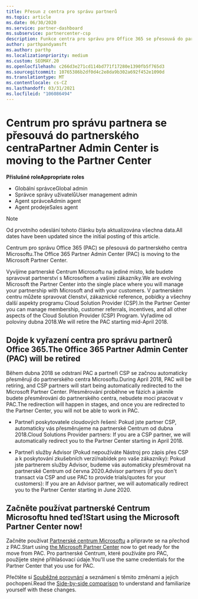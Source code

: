 ```yaml
---
title: Přesun z centra pro správu partnerů
ms.topic: article
ms.date: 06/30/2020
ms.service: partner-dashboard
ms.subservice: partnercenter-csp
description: Funkce centra pro správu pro Office 365 se přesouvá do partnerského centra. Zjistěte, co to znamená a jak se dají dělat věci v partnerském centru.
author: parthpandyamsft
ms.author: parthp
ms.localizationpriority: medium
ms.custom: SEOMAY.20
ms.openlocfilehash: c266d3e271cd114bd771f17280e1390fb5f765d3
ms.sourcegitcommit: 10765386b2df0d4c2e8da9b302a692f452e1090d
ms.translationtype: MT
ms.contentlocale: cs-CZ
ms.lasthandoff: 03/31/2021
ms.locfileid: "106086494"
---
```

# <a name="partner-admin-center-is-moving-to-the-partner-center"></a><span data-ttu-id="a4938-104">Centrum pro správu partnera se přesouvá do partnerského centra</span><span class="sxs-lookup"><span data-stu-id="a4938-104">Partner Admin Center is moving to the Partner Center</span></span>

<span data-ttu-id="a4938-105">**Příslušné role**</span><span class="sxs-lookup"><span data-stu-id="a4938-105">**Appropriate roles**</span></span>

- <span data-ttu-id="a4938-106">Globální správce</span><span class="sxs-lookup"><span data-stu-id="a4938-106">Global admin</span></span>
- <span data-ttu-id="a4938-107">Správce správy uživatelů</span><span class="sxs-lookup"><span data-stu-id="a4938-107">User management admin</span></span>
- <span data-ttu-id="a4938-108">Agent správce</span><span class="sxs-lookup"><span data-stu-id="a4938-108">Admin agent</span></span>
- <span data-ttu-id="a4938-109">Agent prodeje</span><span class="sxs-lookup"><span data-stu-id="a4938-109">Sales agent</span></span>

> [!NOTE]  
> <span data-ttu-id="a4938-110">Od prvotního odeslání tohoto článku byla aktualizována všechna data.</span><span class="sxs-lookup"><span data-stu-id="a4938-110">All dates have been updated since the initial posting of this article.</span></span>

<span data-ttu-id="a4938-111">Centrum pro správu Office 365 (PAC) se přesouvá do partnerského centra Microsoftu.</span><span class="sxs-lookup"><span data-stu-id="a4938-111">The Office 365 Partner Admin Center (PAC) is moving to the Microsoft Partner Center.</span></span>

<span data-ttu-id="a4938-112">Vyvíjíme partnerské Centrum Microsoftu na jediné místo, kde budete spravovat partnerství s Microsoftem a vašimi zákazníky.</span><span class="sxs-lookup"><span data-stu-id="a4938-112">We are evolving Microsoft the Partner Center into the single place where you will manage your partnership with Microsoft and with your customers.</span></span> <span data-ttu-id="a4938-113">V partnerském centru můžete spravovat členství, zákaznické reference, pobídky a všechny další aspekty programu Cloud Solution Provider (CSP).</span><span class="sxs-lookup"><span data-stu-id="a4938-113">In the Partner Center you can manage membership, customer referrals, incentives, and all other aspects of the Cloud Solution Provider (CSP) Program.</span></span> <span data-ttu-id="a4938-114">Vyřadíme od poloviny dubna 2018.</span><span class="sxs-lookup"><span data-stu-id="a4938-114">We will retire the PAC starting mid-April 2018.</span></span>

## <a name="the-office-365-partner-admin-center-pac-will-be-retired"></a><span data-ttu-id="a4938-115">Dojde k vyřazení centra pro správu partnerů Office 365.</span><span class="sxs-lookup"><span data-stu-id="a4938-115">The Office 365 Partner Admin Center (PAC) will be retired</span></span>

<span data-ttu-id="a4938-116">Během dubna 2018 se odstraní PAC a partneři CSP se začnou automaticky přesměrují do partnerského centra Microsoftu.</span><span class="sxs-lookup"><span data-stu-id="a4938-116">During April 2018, PAC will be retiring, and CSP partners will start being automatically redirected to the Microsoft Partner Center.</span></span> <span data-ttu-id="a4938-117">Přesměrování proběhne ve fázích a jakmile budete přesměrováni do partnerského centra, nebudete moci pracovat v PAC.</span><span class="sxs-lookup"><span data-stu-id="a4938-117">The redirection will happen in stages, and once you are redirected to the Partner Center, you will not be able to work in PAC.</span></span> 

- <span data-ttu-id="a4938-118">Partneři poskytovatele cloudových řešení: Pokud jste partner CSP, automaticky vás přesměrujeme na partnerské Centrum od dubna 2018.</span><span class="sxs-lookup"><span data-stu-id="a4938-118">Cloud Solutions Provider partners: If you are a CSP partner, we will automatically redirect you to the Partner Center starting in April 2018.</span></span>

- <span data-ttu-id="a4938-119">Partneři služby Advisor (Pokud nepoužíváte Nástroj pro zápis přes CSP a k poskytování zkušebních verzí/nabídek pro vaše zákazníky): Pokud jste partnerem služby Advisor, budeme vás automaticky přesměrovat na partnerské Centrum od června 2020.</span><span class="sxs-lookup"><span data-stu-id="a4938-119">Advisor partners (if you don't transact via CSP and use PAC to provide trials/quotes for your customers): If you are an Advisor partner, we will automatically redirect you to the Partner Center starting in June 2020.</span></span>

## <a name="start-using-the-microsoft-partner-center-now"></a><span data-ttu-id="a4938-120">Začněte používat partnerské Centrum Microsoftu hned teď!</span><span class="sxs-lookup"><span data-stu-id="a4938-120">Start using the Microsoft Partner Center now!</span></span>

<span data-ttu-id="a4938-121">Začněte používat [Partnerské centrum Microsoftu](https://partnercenter.microsoft.com/) a připravte se na přechod z PAC.</span><span class="sxs-lookup"><span data-stu-id="a4938-121">Start using [the Microsoft Partner Center](https://partnercenter.microsoft.com/) now to get ready for the move from PAC.</span></span>  <span data-ttu-id="a4938-122">Pro partnerské Centrum, které používáte pro PAC, použijete stejné přihlašovací údaje.</span><span class="sxs-lookup"><span data-stu-id="a4938-122">You'll use the same credentials for the Partner Center that you use for PAC.</span></span>

<span data-ttu-id="a4938-123">Přečtěte si [Souběžné porovnání](moving-from-pac-to-pc.md) a seznámení s těmito změnami a jejich pochopení.</span><span class="sxs-lookup"><span data-stu-id="a4938-123">Read the [Side-by-side comparison](moving-from-pac-to-pc.md) to understand and familiarize yourself with these changes.</span></span>